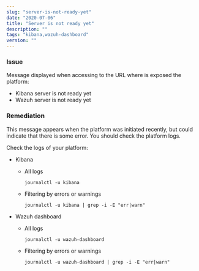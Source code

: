 ```yaml
---
slug: "server-is-not-ready-yet"
date: "2020-07-06"
title: "Server is not ready yet"
description: ""
tags: "kibana,wazuh-dashboard"
version: ""
---
```


### Issue

Message displayed when accessing to the URL where is exposed the platform:
- Kibana server is not ready yet 
- Wazuh server is not ready yet


### Remediation

This message appears when the platform was initiated recently, but could indicate that there is some error. You should check the platform logs.

Check the logs of your platform:

- Kibana

  - All logs

    ```
    journalctl -u kibana
    ```

  - Filtering by errors or warnings

    ```
    journalctl -u kibana | grep -i -E "err|warn"
    ```



- Wazuh dashboard

  - All logs

    ```
    journalctl -u wazuh-dashboard
    ```

  - Filtering by errors or warnings

    ```
    journalctl -u wazuh-dashboard | grep -i -E "err|warn"
    ```